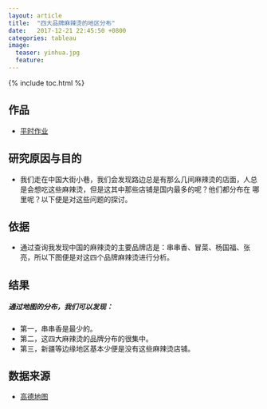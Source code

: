 ```yaml
---
layout: article
title:  "四大品牌麻辣烫的地区分布"
date:   2017-12-21 22:45:50 +0800
categories: tableau
image:
  teaser: yinhua.jpg
  feature: 
---
```


{% include toc.html %}

## 作品
* [平时作业](https://YouYou-Chen.github.io/protfolio_tableau/pingshi)

## 研究原因与目的
* 我们走在中国大街小巷，我们会发现路边总是有那么几间麻辣烫的店面，人总是会想吃这些麻辣烫，但是这其中那些店铺是国内最多的呢？他们都分布在 哪里呢？以下便是对这些问题的探讨。

## 依据
* 通过查询我发现中国的麻辣烫的主要品牌店是：串串香、冒菜、杨国福、张亮，所以下图便是对这四个品牌麻辣烫进行分析。

## 结果
##### 通过地图的分布，我们可以发现：
* 第一，串串香是最少的。
* 第二，这四大麻辣烫的品牌分布的很集中。
* 第三，新疆等边缘地区基本少便是没有这些麻辣烫店铺。

## 数据来源
* [高德地图](https://ditu.amap.com/)








